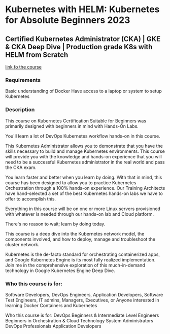 # Kubernetes with HELM: Kubernetes for Absolute Beginners 2023
## Certified Kubernetes Administrator (CKA) | GKE & CKA Deep Dive | Production grade K8s with HELM from Scratch
[link fo the course](https://www.udemy.com/course/kubernetes-training/)

### Requirements
Basic understanding of Docker
Have access to a laptop or system to setup Kubernetes
### Description
This course on Kubernetes Certification Suitable for  Beginners was primarily designed with beginners in mind with Hands-On Labs.

You'll learn a lot of DevOps Kubernetes workflow hands-on in this course.

This Kubernetes Administrator allows you to demonstrate that you have the skills necessary to build and manage Kubernetes environments. This course will provide you with the knowledge and hands-on experience that you will need to be a successful Kubernetes administrator in the real world and pass the CKA exam.

You learn faster and better when you learn by doing. With that in mind, this course has been designed to allow you to practice Kubernetes Orchestration through a 100% hands-on experience. Our Training Architects have hand-selected a set of the best Kubernetes hands-on labs we have to offer to accomplish this.

Everything in this course will be on one or more Linux servers provisioned with whatever is needed through our hands-on lab and Cloud platform.

There's no reason to wait; learn by doing today.

This course is a deep dive into the Kubernetes network model, the components involved, and how to deploy, manage and troubleshoot the cluster network.

Kubernetes is the de-facto standard for orchestrating containerized apps, and Google Kubernetes Engine is its most fully realized implementation. Join me in the comprehensive exploration of this much-in-demand technology in Google Kubernetes Engine Deep Dive.



### Who this course is for:

Software Developers, DevOps Engineers, Application Developers, Software Test Engineers, IT admins, Managers, Executives, or Anyone interested in learning Docker Containers and Kubernetes

Who this course is for:
DevOps Beginners & Intermediate Level Engineers
Beginners in Orchestration & Cloud Technology
System Administrators
DevOps Professionals
Application Developers